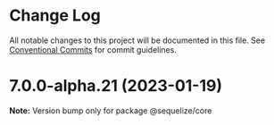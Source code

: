# Change Log

All notable changes to this project will be documented in this file.
See [Conventional Commits](https://conventionalcommits.org) for commit guidelines.

# 7.0.0-alpha.21 (2023-01-19)

**Note:** Version bump only for package @sequelize/core
